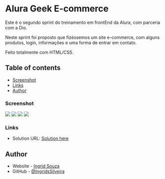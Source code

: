 # Alura Geek E-commerce

Este é o segundo sprint do treinamento em frontEnd da Alura, com parceria com a Dio.

Neste sprint foi proposto que fizéssemos um site e-commerce, com alguns produtos, login, informações e uma forma de entrar em contato.

Feito totalmente com HTML/CSS.

## Table of contents

- [Screenshot](#screenshot)
- [Links](#links)
- [Author](#author)

### Screenshot

![](../AluraGeek/assets/images_readme/Alura-Geek-Home.png)
![](../AluraGeek/assets/images_readme/Produtos-Home.png)
![](../AluraGeek/assets/images_readme/Produtos.png)
![](../AluraGeek/assets/images_readme/Login.png)

### Links

- Solution URL: [Solution here](https://ingridssilveira.github.io/AluraGeek/)

## Author

- Website - [Ingrid Souza](https://ingridssilveira.github.io/IngridSouza)
- GitHub - [@IngridsSilveira](https://github.com/IngridsSilveira)
